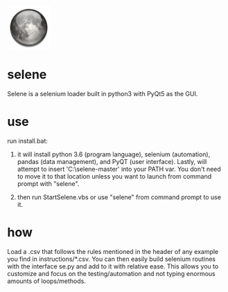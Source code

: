 <img src="https://github.com/DylanAlloy/selene/blob/master/img/icon.png" width="100px">

# selene
Selene is a selenium loader built in python3 with PyQt5 as the GUI.

# use
run install.bat:

1. it will install python 3.6 (program language), selenium (automation), pandas (data management), and PyQT (user interface). Lastly, will attempt to insert 'C:\selene-master\' into your PATH var. You don't need to move it to that location unless you want to launch from command prompt with "selene".
 
2. then run StartSelene.vbs or use "selene" from command prompt to use it.

# how 
Load a .csv that follows the rules mentioned in the header of any example you find in instructions/*.csv. You can then easily build selenium routines with the interface se.py and add to it with relative ease.
This allows you to customize and focus on the testing/automation and not typing enormous amounts of loops/methods. 
